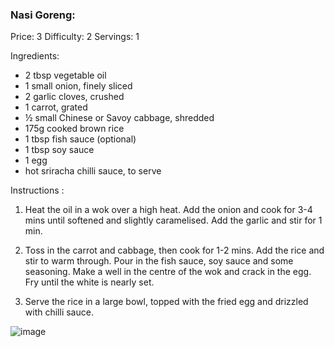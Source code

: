 ### Nasi Goreng:  ###
Price: 3
Difficulty: 2
Servings: 1

Ingredients:

- 2 tbsp vegetable oil
- 1 small onion, finely sliced
- 2 garlic cloves, crushed
- 1 carrot, grated
- ½ small Chinese or Savoy cabbage, shredded
- 175g cooked brown rice
- 1 tbsp fish sauce (optional)
- 1 tbsp soy sauce
- 1 egg
- hot sriracha chilli sauce, to serve

Instructions :
1. Heat the oil in a wok over a high heat. Add the onion and cook for 3-4 mins until softened and slightly caramelised. Add the garlic and stir for 1 min.

2. Toss in the carrot and cabbage, then cook for 1-2 mins. Add the rice and stir to warm through. Pour in the fish sauce, soy sauce and some seasoning. Make a well in the centre of the wok and crack in the egg. Fry until the white is nearly set.

3.  Serve the rice in a large bowl, topped with the fried egg and drizzled with chilli sauce.

![image](https://user-images.githubusercontent.com/77455675/162573610-cc933de4-1e3b-40a8-8094-d14464a98279.png)
